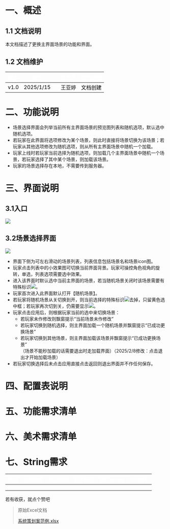 # 一、概述
## 1.1 文档说明
本文档描述了更换主界面场景的功能和界面。

## 1.2 文档维护
| <font style="color:white;">版本</font> | <font style="color:white;">时间</font> | | <font style="color:white;">负责人</font> | <font style="color:white;">修改内容</font> |
| :---: | :---: | --- | --- | :--- |
| <font style="color:black;">v1.0</font> | <font style="color:black;">2025/1/15</font> | | 王亚婷 | <font style="color:black;">文档创建</font> |


# 二、功能说明
+ 场景选择界面会列举当前所有主界面场景的预览图列表和随机选项，默认选中随机选项。
+ 若玩家在此界面将选项修改为某个场景，则此时直接将场景切换为该场景；若玩家从其他选项修改为随机选项，则从所有主界面场景中随机一个加载。
+ 玩家上线时若玩家当前选择为随机选项，则加载几个主界面场景中随机一个场景，若玩家选择了其中某个场景，则加载该场景。
+ 玩家的场景选择存在本地，不需要传到服务器。

# 三、界面说明
## 3.1入口
![](https://cdn.nlark.com/yuque/0/2025/png/45413786/1736930725324-f7f44676-8af8-405b-a30d-c79099db79e6.png)

## 3.2场景选择界面
![](https://cdn.nlark.com/yuque/0/2025/png/45413786/1737517790430-2237a018-e508-4cd3-828f-9780361923f9.png)

+ 界面下侧为可左右滑动的场景列表，列表信息包括场景名和场景icon图。
+ 玩家点击列表中的小效果图可切换当前界面背景。玩家可操控角色视角的旋转，单选，列表选项需要选中效果。
+ 进入该界面时默认选中当前主界面的场景，若当随机场景关闭时该场景需要有特殊标识![](https://cdn.nlark.com/yuque/0/2025/png/45413786/1736935692507-379190c7-41b4-44e7-98bf-ae53ae0c2f3e.png)。
+ 玩家首次进入此界面默认打开【随机场景】。
+ 若玩家将随机场景从关切换到开，则当前选择的特殊标识![](https://cdn.nlark.com/yuque/0/2025/png/45413786/1736935692507-379190c7-41b4-44e7-98bf-ae53ae0c2f3e.png)去掉，只留黄色选中框；若玩家再次切到关，仍需要显示![](https://cdn.nlark.com/yuque/0/2025/png/45413786/1736935692507-379190c7-41b4-44e7-98bf-ae53ae0c2f3e.png)。
+ 玩家点击应用后，则根据玩家当前的选中来切换场景：
    - 若玩家未作修改则飘窗提示“当前场景未作修改”
    - 若玩家切换到随机选择，则主界面加载一个随机场景并飘窗提示“已成功更换场景”
    - 若玩家切换到其他场景，则主界面加载该场景并飘窗提示“已成功更换场景”  
（场景不能秒加载的话需要退出时走加载界面）（2025/2/8修改：点击退出才开始加载场景）
+ 若玩家切换选择后未点击应用直接点击返回则退出界面并不作任何保存。

# 四、配置表说明
# 五、功能需求清单
# 六、美术需求清单
# 七、String需求
| **<font style="color:white;">类别</font>**    | **<font style="color:white;">目标操作</font>**    | **<font style="color:white;">触发条件</font>**    | **<font style="color:white;">提示形式</font>**    | **<font style="color:white;">提示string</font>**    | **<font style="color:white;">stringID</font>**    |
| --- | --- | --- | --- | --- | --- |
|     |     |     |     |     | |
|     |     |     |     |     | |
|     |     |     |     |     | |


若有收获，就点个赞吧



> 原始Excel文档
>
> [系统策划案范例.xlsx](https://snh48group.yuque.com/attachments/yuque/0/2025/xlsx/45413786/1736930414987-3d7386e0-8da1-4889-8384-423b22e5f1f4.xlsx)
>

